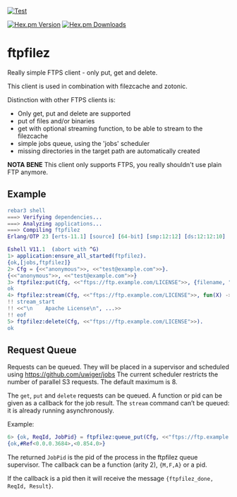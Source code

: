 [![Test](https://github.com/mworrell/ftpfilez/actions/workflows/test.yml/badge.svg)](https://github.com/mworrell/ftpfilez/actions/workflows/test.yml)

[![Hex.pm Version](https://img.shields.io/hexpm/v/ftpfilez.svg)](https://hex.pm/packages/ftpfilez)
[![Hex.pm Downloads](https://img.shields.io/hexpm/dt/ftpfilez.svg)](https://hex.pm/packages/ftpfilez)

ftpfilez
=======

Really simple FTPS client - only put, get and delete.

This client is used in combination with filezcache and zotonic.

Distinction with other FTPS clients is:

 * Only get, put and delete are supported
 * put of files and/or binaries
 * get with optional streaming function, to be able to stream to the filezcache
 * simple jobs queue, using the 'jobs' scheduler
 * missing directories in the target path are automatically created

**NOTA BENE** This client only supports FTPS, you really shouldn't use plain FTP anymore.

Example
-------

```erlang
rebar3 shell
===> Verifying dependencies...
===> Analyzing applications...
===> Compiling ftpfilez
Erlang/OTP 23 [erts-11.1] [source] [64-bit] [smp:12:12] [ds:12:12:10] [async-threads:1] [hipe]

Eshell V11.1  (abort with ^G)
1> application:ensure_all_started(ftpfilez).
{ok,[jobs,ftpfilez]}
2> Cfg = {<<"anonymous">>, <<"test@example.com">>}.
{<<"anonymous">>, <<"test@example.com">>}
3> ftpfilez:put(Cfg, <<"ftps://ftp.example.com/LICENSE">>, {filename, "LICENSE"}).
ok
4> ftpfilez:stream(Cfg, <<"ftps://ftp.example.com/LICENSE">>, fun(X) -> io:format("!! ~p~n", [X]) end).
!! stream_start
!! <<"\n    Apache License\n", ...>>
!! eof
5> ftpfilez:delete(Cfg, <<"ftps://ftp.example.com/LICENSE">>).
ok
```

Request Queue
-------------

Requests can be queued. They will be placed in a supervisor and scheduled using https://github.com/uwiger/jobs
The current scheduler restricts the number of parallel S3 requests. The default maximum is 8.

The `get`, `put` and `delete` requests can be queued. A function or pid can be given as a callback for the job result.
The `stream` command can’t be queued: it is already running asynchronously.

Example:

```erlang
6> {ok, ReqId, JobPid} = ftpfilez:queue_put(Cfg, <<"ftps://ftp.example.com/LICENSE">>, {filename, "LICENSE"}, fun(ReqId,Result) -> io:format("!! ~p~n", [ Result ]) end).
{ok,#Ref<0.0.0.3684>,<0.854.0>}
```

The returned `JobPid` is the pid of the process in the ftpfilez queue supervisor.
The callback can be a function (arity 2), `{M,F,A}` or a pid.

If the callback is a pid then it will receive the message `{ftpfilez_done, ReqId, Result}`.

